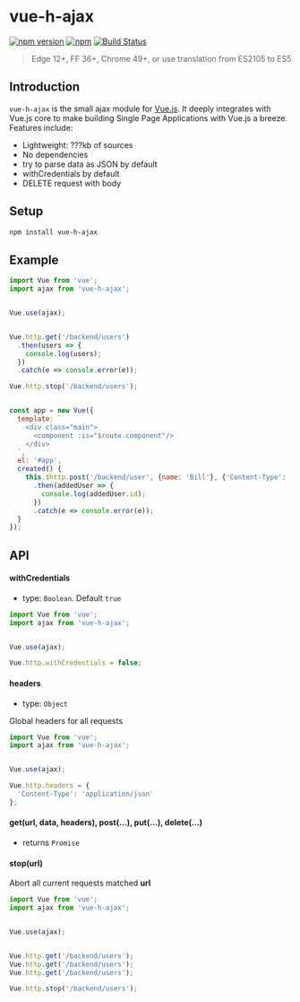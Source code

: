 # vue-h-ajax
[![npm version](https://badge.fury.io/js/vue-h-ajax.svg)](https://badge.fury.io/js/vue-h-ajax)
[![npm](https://img.shields.io/npm/l/express.svg)](http://opensource.org/licenses/MIT)
[![Build Status](https://travis-ci.org/zont/vue-h-ajax.svg?branch=master)](https://travis-ci.org/zont/vue-h-ajax)

> Edge 12+, FF 36+, Chrome 49+, or use translation from ES2105 to ES5

## Introduction

`vue-h-ajax` is the small ajax module for [Vue.js](http://vuejs.org). It deeply integrates with Vue.js core to make building Single Page Applications with Vue.js a breeze. Features include:

- Lightweight: ???kb of sources
- No dependencies
- try to parse data as JSON by default
- withCredentials by default
- DELETE request with body

## Setup
```bash
npm install vue-h-ajax
```

## Example
```javascript
import Vue from 'vue';
import ajax from 'vue-h-ajax';


Vue.use(ajax);


Vue.http.get('/backend/users')
  .then(users => {
    console.log(users);
  })
  .catch(e => console.error(e));

Vue.http.stop('/backend/users');


const app = new Vue({
  template: `
    <div class="main">
      <component :is="$route.component"/>
    </div>
  `,
  el: '#app',
  created() {
    this.$http.post('/backend/user', {name: 'Bill'}, {'Content-Type': 'application/json'})
      .then(addedUser => {
        console.log(addedUser.id);
      })
      .catch(e => console.error(e));
  }
});
```

## API

#### withCredentials
  - type: `Boolean`. Default `true`
```javascript
import Vue from 'vue';
import ajax from 'vue-h-ajax';


Vue.use(ajax);

Vue.http.withCredentials = false;
```

#### headers
  - type: `Object`

Global headers for all requests
```javascript
import Vue from 'vue';
import ajax from 'vue-h-ajax';


Vue.use(ajax);

Vue.http.headers = {
  'Content-Type': 'application/json'
};
```

#### get(url, data, headers), post(...), put(...), delete(...)
  - returns `Promise`

#### stop(url)
Abort all current requests matched **url**
```javascript
import Vue from 'vue';
import ajax from 'vue-h-ajax';


Vue.use(ajax);


Vue.http.get('/backend/users');
Vue.http.get('/backend/users');
Vue.http.get('/backend/users');

Vue.http.stop('/backend/users');
```
